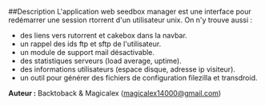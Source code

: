 ##Description
L'application web seedbox manager est une interface pour redémarrer une session rtorrent d'un utilisateur unix.
On n'y trouve aussi :
 * des liens vers rutorrent et cakebox dans la navbar.
 * un rappel des ids ftp et sftp de l'utilisateur.
 * un module de support mail désactivable.
 * des statistiques serveurs (load average, uptime).
 * des informations utilisateurs (espace disque, adresse ip visiteur).
 * un outil pour générer des fichiers de configuration filezilla et transdroid.

**Auteur :** Backtoback & Magicalex (magicalex14000@gmail.com)
